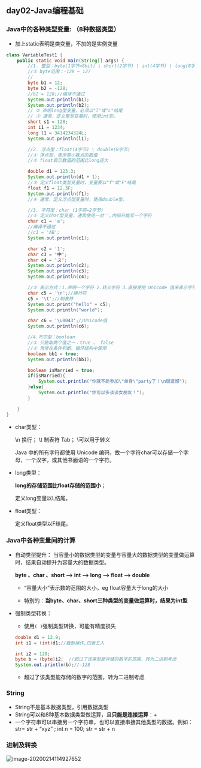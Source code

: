 ## day02-Java编程基础

### Java中的各种类型变量: （8种数据类型）

- 加上static表明是类变量，不加的是实例变量

```java
class VariableTest1 {
	public static void main(String[] args) {
		//1. 整型：byte(1字节=8bit) \ short(2字节) \ int(4字节) \ long(8字节)
		//① byte范围：-128 ~ 127
		//
		byte b1 = 12;
		byte b2 = -128;
		//b2 = 128;//编译不通过
		System.out.println(b1);
		System.out.println(b2);
		// ② 声明long型变量，必须以"l"或"L"结尾
		// ③ 通常，定义整型变量时，使用int型。
		short s1 = 128;
		int i1 = 1234;
		long l1 = 3414234324L;
		System.out.println(l1);

		//2. 浮点型：float(4字节) \ double(8字节)
		//① 浮点型，表示带小数点的数值
		//② float表示数值的范围比long还大

		double d1 = 123.3;
		System.out.println(d1 + 1);
		//③ 定义float类型变量时，变量要以"f"或"F"结尾
		float f1 = 12.3F;
		System.out.println(f1);
		//④ 通常，定义浮点型变量时，使用double型。

		//3. 字符型：char (1字符=2字节)
		//① 定义char型变量，通常使用一对'',内部只能写一个字符
		char c1 = 'a';
		//编译不通过
		//c1 = 'AB';
		System.out.println(c1);

		char c2 = '1';
		char c3 = '中';
		char c4 = 'ス';
		System.out.println(c2);
		System.out.println(c3);
		System.out.println(c4);

		//② 表示方式：1.声明一个字符 2.转义字符 3.直接使用 Unicode 值来表示字符型常量
		char c5 = '\n';//换行符
		c5 = '\t';//制表符
		System.out.print("hello" + c5);
		System.out.println("world");

		char c6 = '\u0043';//Unicode值
		System.out.println(c6);

		//4.布尔型：boolean
		//① 只能取两个值之一：true 、 false
		//② 常常在条件判断、循环结构中使用
		boolean bb1 = true;
		System.out.println(bb1);

		boolean isMarried = true;
		if(isMarried){
			System.out.println("你就不能参加\"单身\"party了！\n很遗憾");
		}else{
			System.out.println("你可以多谈谈女朋友！");
		}

	}
}
```

- char类型：

  \n 换行； \t 制表符 Tab； \可以用于转义

  Java 中的所有字符都使用 Unicode 编码，故一个字符char可以存储一个字母，一个汉字，或其他书面语的一个字符。

- long类型：

  **long的存储范围比float存储的范围小**；

  定义long变量以L结尾。

- float类型：

  定义float类型以F结尾。

  

### Java中各种变量间的计算

- 自动类型提升：
  当容量小的数据类型的变量与容量大的数据类型的变量做运算时，结果自动提升为容量大的数据类型。 

  **byte 、char 、short --> int --> long --> float --> double** 

  - “容量大小”表示数的范围的大小，eg float容量大于long的大小

  - 特别的：**当byte、char、short三种类型的变量做运算时，结果为int型**

- 强制类型转换：

  - 使用`( )`强制类型转换，可能有精度损失

  ```java
  double d1 = 12.9;
  int i1 = (int)d1;//截断操作,四舍五入
  
  int i2 = 128;
  byte b = (byte)i2;  //超过了该类型能存储的数字的范围，转为二进制考虑
  System.out.println(b);//-128
  ```

  - 超过了该类型能存储的数字的范围，转为二进制考虑



### String

- String不是基本数据类型，引用数据类型
- String可以和8种基本数据类型做运算，且**只能是连接运算**：+
- 一个字符串可以串接另一个字符串，也可以直接串接其他类型的数据。例如：
  str= str + “xyz” ;
  int n = 100;
  str = str + n



### 进制及转换

![image-20200214114927652](C:\Users\lfrdw\AppData\Roaming\Typora\typora-user-images\image-20200214114927652.png)